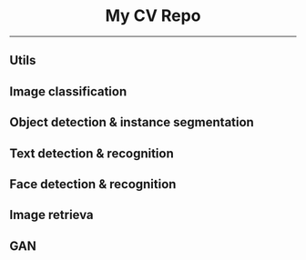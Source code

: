 # <center>**My CV Repo**</center>

---

## Utils
## Image classification
## Object detection & instance segmentation
## Text detection & recognition
## Face detection & recognition
## Image retrieva
## GAN